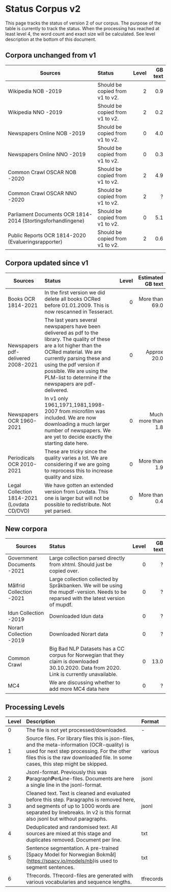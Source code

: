 # Status Corpus v2
This page tracks the status of version 2 of our corpus. The purpose of the table is currently to track the status. When the processing has reached at least level 4, the word count and exact size will be calculated. See level description at the bottom of this document.


## Corpora unchanged from v1
| Sources  |   Status | Level | GB text |
| -------- |   :-----|   -----:| -----:|
| Wikipedia NOB -2019  | Should be copied from v1 to v2.| 2| 0.9 |
| Wikipedia NNO -2019 | Should be copied from v1 to v2. | 2 | 0.2 |
| Newspapers Online NOB -2019 | Should be copied from v1 to v2.| 0 | 4.0 |
| Newspapers Online NNO -2019 |  Should be copied from v1 to v2.| 0 | 0.3 |
| Common Crawl OSCAR NOB -2020 |  Should be copied from v1 to v2. | 2 | 4.9 |
| Common Crawl OSCAR NNO -2020 |  Should be copied from v1 to v2. | 2 | ? |
| Parliament Documents OCR 1814-2014 (Stortingsforhandlingene)  |  Should be copied from v1 to v2. | 0 | 5.1 |
| Public Reports OCR 1814-2020 (Evalueringsrapporter) |  Should be copied from v1 to v2. |2 | 0.6 |



## Corpora updated since v1
| Sources  |   Status | Level | Estimated GB text |
| -------- |   :-----|   -----:| -----:|
| Books OCR 1814-2021| In the first version we did delete all books OCRed before 01.01.2009. This is now rescanned in Tesseract.  | 0| More than 69.0 |
| Newspapers pdf-delivered 2008-2021| The last years several newspapers have been delivered as pdf to the library. The quality of these are a lot higher than the OCRed material. We are currently parsing these and using the pdf version if possible. We are using the PLM-list to determine if the newspapers are pdf-delivered. | 0 | Approx 20.0 |
| Newspapers OCR 1960-2021|  In v1 only 1961,1971,1981,1998-2007 from microfilm was included. We are now downloading a much larger number of newspapers. We are yet to decide exactly the starting date here. | 0| Much more than 1.8 |
| Periodicals OCR 2010-2021 |  These are tricky since the quality varies a lot. We are considering if we are going to reprocess this to increase quality and size. |0 | More than 1.9 |
| Legal Collection 1814-2021 (Lovdata CD/DVD) |  We have gotten an extended version from Lovdata. This one is larger but will not be possible to redistribute. Not yet parsed. | 0| More than 0.4|


## New corpora
| Sources  |   Status | Level | GB text |
| -------- |   :-----|   -----:| -----:|
| Government Documents -2021  | Large collection parsed directly from xhtml. Should just be copied over.| 0| ? |
| Målfrid Collection -2021  | Large collection collected by Språkbanken. We will be using the mupdf-version. Needs to be reparsed with the latest version of mupdf.| 0| ? |
| Idun Collection -2019  | Downloaded Idun data| 0| ? |
| Norart Collection -2019  | Downloaded Norart data| 0| ? |
| Common Crawl  | Big Bad NLP Datasets has a CC corpus for Norwegian that they claim is downloaded 30.10.2020. Data from 2020. Link is currently unavailable.| 0| 13.0 |
| MC4  | We are discussing whether to add more MC4 data here| 0| ? |



## Processing Levels
| Level  |   Description | Format |
| -------- |   :-----|  :-----|
| 0 | The file is not yet processed/downloaded. | - | 
| 1 | Source files. For library files this is json-files, and the meta-information (OCR-quality) is used for next step processing. For the other files this is the raw downloaded file. In some cases, this step might be skipped.| various |
| 2 | Jsonl-format. Previously this was **P**aragraph**P**er**L**ine-files. Documents are here a single line in the jsonl-format.| jsonl |
| 3 | Cleaned text. Text is cleaned and evaluated before this step. Paragraphs is removed here, and segments of up to 1000 words are separated by linebreaks. In v2 is this format also jsonl but without paragraphs.| jsonl |
| 4 | Deduplicated and randomised text. All sources are mixed at this stage and duplicates removed. Document per line.| txt |
| 5 | Sentence segmentation. A pre-trained [Spacy Model for Norwegian Bokmål] (https://spacy.io/models/nb)is used to segment sentences.| txt |
| 6 | Tfrecords. Tfrecord-files are generated with various vocabularies and sequence lengths.| tfrecords |


